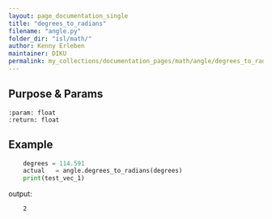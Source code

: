 ```yaml
---
layout: page_documentation_single
title: "degrees_to_radians"
filename: "angle.py"
folder_dir: "isl/math/"
author: Kenny Erleben
maintainer: DIKU
permalink: my_collections/documentation_pages/math/angle/degrees_to_radians
---
```

## Purpose & Params
    :param: float 
    :return: float  

## Example
```python
    degrees = 114.591
    actual   = angle.degrees_to_radians(degrees)
    print(test_vec_1)
```
output:
```bash
    2
```